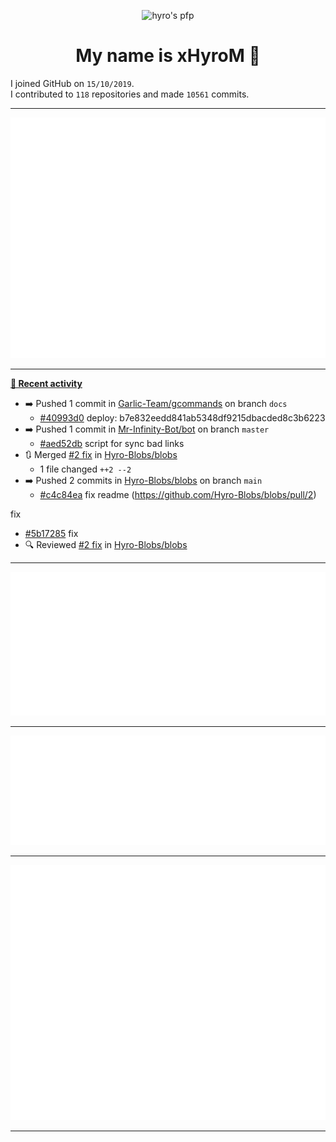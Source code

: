 <p align="center">
    <img src="https://avatars.githubusercontent.com/u/56601352" width="192" alt="hyro's pfp" />
    <h1 align="center">My name is xHyroM 👋</h1>
</p>

I joined GitHub on `15/10/2019`.  
I contributed to `118` repositories and made `10561` commits.  

___

<img src="https://github.com/xHyroM/xHyroM/blob/master/.cache/base.svg">

___

**[📰 Recent activity](https://github.com/xHyroM)**
* ➡️ Pushed 1 commit in [Garlic-Team/gcommands](https://github.com/Garlic-Team/gcommands) on branch `docs`
  * [#40993d0](https://github.com/Garlic-Team/gcommands/commit/40993d0) deploy: b7e832eedd841ab5348df9215dbacded8c3b6223
* ➡️ Pushed 1 commit in [Mr-Infinity-Bot/bot](https://github.com/Mr-Infinity-Bot/bot) on branch `master`
  * [#aed52db](https://github.com/Mr-Infinity-Bot/bot/commit/aed52db) script for sync bad links
* 🔃 Merged [#2 fix](https://github.com/Hyro-Blobs/blobs/pull/2) in [Hyro-Blobs/blobs](https://github.com/Hyro-Blobs/blobs)
  * 1 file changed `++2 --2`
* ➡️ Pushed 2 commits in [Hyro-Blobs/blobs](https://github.com/Hyro-Blobs/blobs) on branch `main`
  * [#c4c84ea](https://github.com/Hyro-Blobs/blobs/commit/c4c84ea) fix readme (https://github.com/Hyro-Blobs/blobs/pull/2)

fix
  * [#5b17285](https://github.com/Hyro-Blobs/blobs/commit/5b17285) fix
* 🔍 Reviewed [#2 fix](https://github.com/Hyro-Blobs/blobs/pull/2) in [Hyro-Blobs/blobs](https://github.com/Hyro-Blobs/blobs)


___

<img src="https://github.com/xHyroM/xHyroM/blob/master/.cache/isocalendar.svg">

___

<img src="https://github.com/xHyroM/xHyroM/blob/master/.cache/languages.svg">

___

<img src="https://github.com/xHyroM/xHyroM/blob/master/.cache/achievements.svg">

___